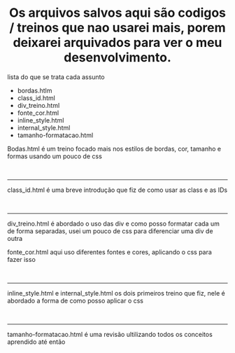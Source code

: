 ﻿
<style>
    h1{
        text-align: center;
    }
</style>

<h1>Os arquivos salvos aqui são codigos / treinos que nao usarei mais, porem deixarei arquivados para ver o meu desenvolvimento.</h1> 

<p> lista do que se trata cada assunto </p>
<ul>
<li>bordas.htlm</li>
<li>class_id.html</li>
<li>div_treino.html</li>
<li>fonte_cor.html</li>
<li>inline_style.html</li>
<li>internal_style.html</li>
<li>tamanho-formatacao.html</li>
</ul>
<p><span>Bodas.html</span> é um treino focado mais nos estilos de bordas, cor, tamanho e formas usando um pouco de css</p><br><hr>
<p><span>class_id.html</span> é uma breve introdução que fiz de como usar as <span>class</span> e as <span>IDs</span></p><br><hr>
<p><span>div_treino.html<span> é abordado o uso das div e como posso formatar cada um de forma separadas, usei um pouco de css para diferenciar uma div de outra</p>
<p><span>fonte_cor.html</span> aqui uso diferentes fontes e cores, aplicando o css para fazer isso</p><br><hr>
<p><span>inline_style.html</span> e <span>internal_style.html</span> os dois primeiros treino que fiz, nele é abordado a forma de como posso aplicar o css </p><br><hr>
<p><span>tamanho-formatacao.html</span> é uma revisão ultilizando todos os conceitos aprendido até então</p>
